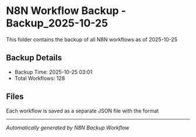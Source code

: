 # N8N Workflow Backup - Backup_2025-10-25

This folder contains the backup of all N8N workflows as of 2025-10-25

## Backup Details
- Backup Time: 2025-10-25 03:01
- Total Workflows: 128

## Files
Each workflow is saved as a separate JSON file with the format

---
*Automatically generated by N8N Backup Workflow*